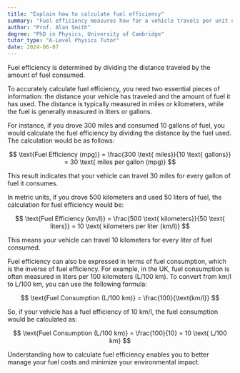 ```yaml
---
title: "Explain how to calculate fuel efficiency"
summary: "Fuel efficiency measures how far a vehicle travels per unit of fuel consumed, calculated by dividing the distance traveled by the fuel used."
author: "Prof. Alan Smith"
degree: "PhD in Physics, University of Cambridge"
tutor_type: "A-Level Physics Tutor"
date: 2024-06-07
---
```


Fuel efficiency is determined by dividing the distance traveled by the amount of fuel consumed.

To accurately calculate fuel efficiency, you need two essential pieces of information: the distance your vehicle has traveled and the amount of fuel it has used. The distance is typically measured in miles or kilometers, while the fuel is generally measured in liters or gallons.

For instance, if you drove $300$ miles and consumed $10$ gallons of fuel, you would calculate the fuel efficiency by dividing the distance by the fuel used. The calculation would be as follows:

$$
\text{Fuel Efficiency (mpg)} = \frac{300 \text{ miles}}{10 \text{ gallons}} = 30 \text{ miles per gallon (mpg)}
$$

This result indicates that your vehicle can travel $30$ miles for every gallon of fuel it consumes.

In metric units, if you drove $500$ kilometers and used $50$ liters of fuel, the calculation for fuel efficiency would be:

$$
\text{Fuel Efficiency (km/l)} = \frac{500 \text{ kilometers}}{50 \text{ liters}} = 10 \text{ kilometers per liter (km/l)}
$$

This means your vehicle can travel $10$ kilometers for every liter of fuel consumed.

Fuel efficiency can also be expressed in terms of fuel consumption, which is the inverse of fuel efficiency. For example, in the UK, fuel consumption is often measured in liters per $100$ kilometers (L/100 km). To convert from km/l to L/100 km, you can use the following formula:

$$
\text{Fuel Consumption (L/100 km)} = \frac{100}{\text{km/l}}
$$

So, if your vehicle has a fuel efficiency of $10$ km/l, the fuel consumption would be calculated as:

$$
\text{Fuel Consumption (L/100 km)} = \frac{100}{10} = 10 \text{ L/100 km}
$$

Understanding how to calculate fuel efficiency enables you to better manage your fuel costs and minimize your environmental impact.
    